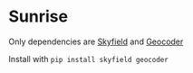 # Sunrise

Only dependencies are [Skyfield](https://rhodesmill.org/skyfield/) and [Geocoder](https://github.com/DenisCarriere/geocoder)

Install with `pip install skyfield geocoder`
